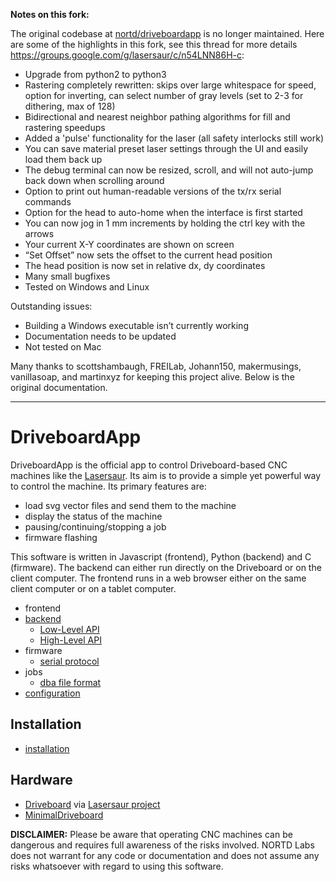 **Notes on this fork:**

The original codebase at [nortd/driveboardapp](https://github.com/nortd/driveboardapp) is no longer maintained. Here are some of the highlights in this fork, see this thread for more details https://groups.google.com/g/lasersaur/c/n54LNN86H-c:
* Upgrade from python2 to python3
* Rastering completely rewritten: skips over large whitespace for speed, option for inverting, can select number of gray levels (set to 2-3 for dithering, max of 128)
* Bidirectional and nearest neighbor pathing algorithms for fill and rastering speedups
* Added a 'pulse' functionality for the laser (all safety interlocks still work)
* You can save material preset laser settings through the UI and easily load them back up
* The debug terminal can now be resized, scroll, and will not auto-jump back down when scrolling around
* Option to print out human-readable versions of the tx/rx serial commands
* Option for the head to auto-home when the interface is first started
* You can now jog in 1 mm increments by holding the ctrl key with the arrows
* Your current X-Y coordinates are shown on screen
* “Set Offset” now sets the offset to the current head position
* The head position is now set in relative dx, dy coordinates
* Many small bugfixes
* Tested on Windows and Linux

Outstanding issues:
* Building a Windows executable isn’t currently working
* Documentation needs to be updated
* Not tested on Mac

Many thanks to scottshambaugh, FREILab, Johann150, makermusings, vanillasoap, and martinxyz for keeping this project alive. Below is the original documentation.

-------------

DriveboardApp
=============

DriveboardApp is the official app to control Driveboard-based CNC machines like the [Lasersaur](http://lasersaur.com). Its aim is to provide a simple yet powerful way to control the machine. Its primary features are:

- load svg vector files and send them to the machine
- display the status of the machine
- pausing/continuing/stopping a job
- firmware flashing

This software is written in Javascript (frontend), Python (backend) and C (firmware). The backend can either run directly on the Driveboard or on the client computer. The frontend runs in a web browser either on the same client computer or on a tablet computer.

- frontend
- [backend](docs/backend.md)
  - [Low-Level API](docs/api_low.md)
  - [High-Level API](docs/api_high.md)
- firmware
  - [serial protocol](docs/protocol.md)
- jobs
  - [dba file format](docs/dba.md)
- [configuration](docs/configure.md)


Installation
------------
- [installation](docs/install.md)

Hardware
--------
- [Driveboard](https://github.com/nortd/lasersaur/wiki/driveboard) via [Lasersaur project](http://www.lasersaur.com)
- [MinimalDriveboard](docs/minimaldriveboard.md)


**DISCLAIMER:** Please be aware that operating CNC machines can be dangerous and requires full awareness of the risks involved. NORTD Labs does not warrant for any code or documentation and does not assume any risks whatsoever with regard to using this software.
